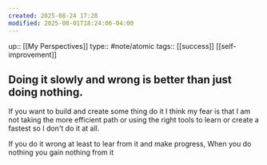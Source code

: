 ```yaml
---
created: 2025-08-24 17:28
modified: 2025-08-01T18:24:06-04:00
---
```

up:: [[My Perspectives]]
type:: #note/atomic
tags:: [[success]] [[self-improvement]]
## Doing it slowly and wrong is better than just doing nothing.

If you want to build and create some thing do it
I think my fear is that I am not taking the more efficient path or using the right tools to learn or create a fastest so I don't do it at all.

If you do it wrong at least to lear from it and make progress,
When you do nothing you gain nothing from it
